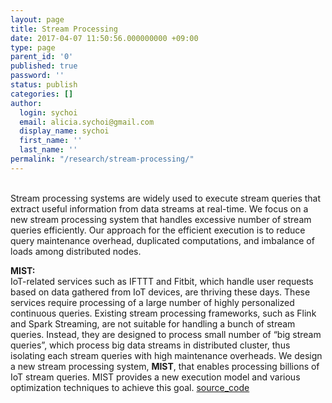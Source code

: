 ```yaml
---
layout: page
title: Stream Processing
date: 2017-04-07 11:50:56.000000000 +09:00
type: page
parent_id: '0'
published: true
password: ''
status: publish
categories: []
author:
  login: sychoi
  email: alicia.sychoi@gmail.com
  display_name: sychoi
  first_name: ''
  last_name: ''
permalink: "/research/stream-processing/"
---
```


<br>
Stream processing systems are widely used to execute stream queries that extract useful information from data streams at real-time. We focus on a new stream processing system that handles excessive number of stream queries efficiently. Our approach for the efficient execution is to reduce query maintenance overhead, duplicated computations, and imbalance of loads among distributed nodes.

<b class="title_color_bold">MIST:</b><br>
IoT-related services such as IFTTT and Fitbit, which handle user requests based on data gathered from IoT devices, are thriving these days. These services require processing of a large number of highly personalized continuous queries. Existing stream processing frameworks, such as Flink and Spark Streaming, are not suitable for handling a bunch of stream queries. Instead, they are designed to process small number of “big stream queries”, which process big data streams in distributed cluster, thus isolating each stream queries with high maintenance overheads. We design a new stream processing system, <b>MIST</b>, that enables processing billions of IoT stream queries. MIST provides a new execution model and various optimization techniques to achieve this goal.
[source_code](https://github.com/snuspl/mist)
